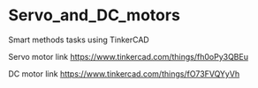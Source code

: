 # Servo_and_DC_motors
Smart methods tasks using TinkerCAD 

Servo motor link
https://www.tinkercad.com/things/fh0oPy3QBEu

DC motor link
https://www.tinkercad.com/things/fO73FVQYyVh
